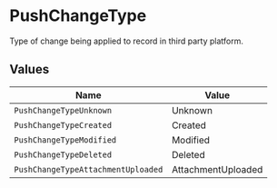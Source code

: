 # PushChangeType

Type of change being applied to record in third party platform.


## Values

| Name                               | Value                              |
| ---------------------------------- | ---------------------------------- |
| `PushChangeTypeUnknown`            | Unknown                            |
| `PushChangeTypeCreated`            | Created                            |
| `PushChangeTypeModified`           | Modified                           |
| `PushChangeTypeDeleted`            | Deleted                            |
| `PushChangeTypeAttachmentUploaded` | AttachmentUploaded                 |